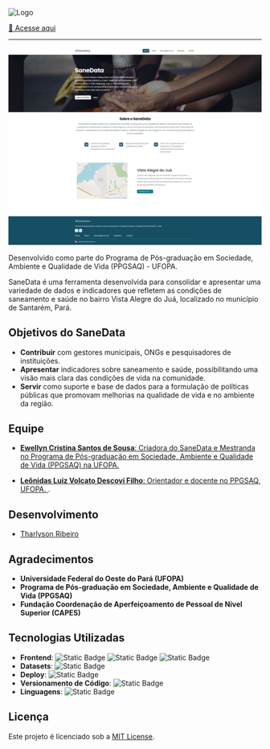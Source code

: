 
![Logo](https://sane-data.vercel.app/assets/logo-sane-data-w.svg)


[🔗 Acesse aqui ](https://sane-data.vercel.app/)

---

<p align="center">
<img width="600" src="screen-home.png"/>
</p>

Desenvolvido como parte do Programa de Pós-graduação em Sociedade, Ambiente e Qualidade de Vida (PPGSAQ) - UFOPA.

SaneData é uma ferramenta desenvolvida para consolidar e apresentar uma variedade de dados e indicadores que refletem as condições de saneamento e saúde no bairro Vista Alegre do Juá, localizado no município de Santarém, Pará.

## Objetivos do SaneData

- **Contribuir** com gestores municipais, ONGs e pesquisadores de instituições.
- **Apresentar** indicadores sobre saneamento e saúde, possibilitando uma visão mais clara das condições de vida na comunidade.
- **Servir** como suporte e base de dados para a formulação de políticas públicas que promovam melhorias na qualidade de vida e no ambiente da região.

## Equipe

- [**Ewellyn Cristina Santos de Sousa**: Criadora do SaneData e Mestranda no Programa de Pós-graduação em Sociedade, Ambiente e Qualidade de Vida (PPGSAQ) na UFOPA. ](http://lattes.cnpq.br/9282145308173973)

- [**Leônidas Luiz Volcato Descovi Filho**: Orientador e docente no PPGSAQ, UFOPA. ](http://lattes.cnpq.br/2480279163317614).

## Desenvolvimento

- [Tharlyson Ribeiro](https://www.linkedin.com/in/thjrribeiro/)

## Agradecimentos

- **Universidade Federal do Oeste do Pará (UFOPA)**  
- **Programa de Pós-graduação em Sociedade, Ambiente e Qualidade de Vida (PPGSAQ)**  
- **Fundação Coordenação de Aperfeiçoamento de Pessoal de Nível Superior (CAPES)**  

## Tecnologias Utilizadas

- **Frontend**: 
    ![Static Badge](https://img.shields.io/badge/react-000?style=for-the-badge&logo=react) ![Static Badge](https://img.shields.io/badge/vite-000?style=for-the-badge&logo=vite) ![Static Badge](https://img.shields.io/badge/tailwind-000?style=for-the-badge&logo=tailwindCSS)
- **Datasets**: ![Static Badge](https://img.shields.io/badge/json-000?style=for-the-badge&logo=json)
- **Deploy**: ![Static Badge](https://img.shields.io/badge/vercel-000?style=for-the-badge&logo=vercel)
- **Versionamento de Código**: ![Static Badge](https://img.shields.io/badge/git-000?style=for-the-badge&logo=git)
- **Linguagens**: ![Static Badge](https://img.shields.io/badge/javascript-000?style=for-the-badge&logo=javascript)


## Licença

Este projeto é licenciado sob a [MIT License](LICENSE).

